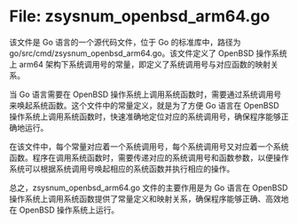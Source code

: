 # File: zsysnum_openbsd_arm64.go

该文件是 Go 语言的一个源代码文件，位于 Go 的标准库中，路径为 go/src/cmd/zsysnum_openbsd_arm64.go。该文件定义了 OpenBSD 操作系统上 arm64 架构下系统调用号的常量，即定义了系统调用号与对应函数的映射关系。

当 Go 语言需要在 OpenBSD 操作系统上调用系统函数时，需要通过系统调用号来唤起系统函数。这个文件中的常量定义，就是为了方便 Go 语言在 OpenBSD 操作系统上调用系统函数时，快速准确地定位对应的系统调用号，确保程序能够正确地运行。

在该文件中，每个常量对应着一个系统调用号，每个系统调用号又对应着一个系统函数。程序在调用系统函数时，需要传递对应的系统调用号和函数参数，以便操作系统可以根据系统调用号唤起相应的系统函数并执行相应的操作。

总之，zsysnum_openbsd_arm64.go 文件的主要作用是为 Go 语言在 OpenBSD 操作系统上调用系统函数提供了常量定义和映射关系，确保程序能够正确、高效地在 OpenBSD 操作系统上运行。

